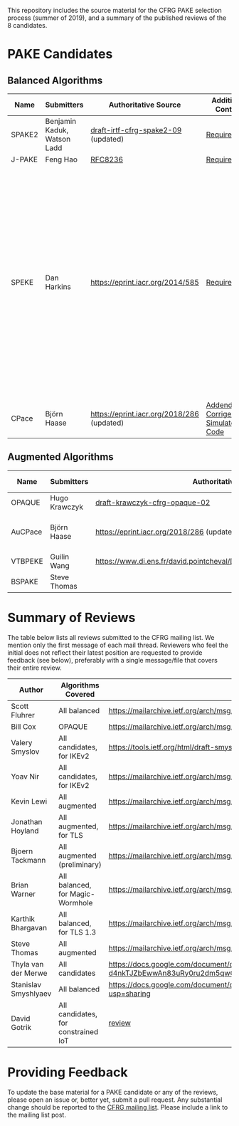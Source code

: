 This repository includes the source material for the CFRG PAKE selection process (summer of 2019), and a summary of the published reviews of the 8 candidates.



# PAKE Candidates

## Balanced Algorithms

| Name   | Submitters                  | Authoritative Source                                         | Additional Content                                           | Comments                                                     |
| ------ | --------------------------- | ------------------------------------------------------------ | ------------------------------------------------------------ | ------------------------------------------------------------ |
| SPAKE2 | Benjamin Kaduk, Watson Ladd | [draft-irtf-cfrg-spake2-09](https://tools.ietf.org/html/draft-irtf-cfrg-spake2-09) (updated) | [Requirements](Candidates/SPAKE2.md)                         |                                                              |
| J-PAKE | Feng Hao                    | [RFC8236](https://tools.ietf.org/html/rfc8236)               | [Requirements](Candidates/J-PAKE.pdf)                        |                                                              |
| SPEKE  | Dan Harkins                 | https://eprint.iacr.org/2014/585                             | [Requirements](Candidates/SPEKE.pdf)                         | Submitter note: The only thing to add is that when SPEKE is used with ECC a hash-to-curve method from the RFC that comes out of the CFRG (when it comes out of the CFRG) is necessary to produce the secret generator that SPEKE requires. |
| CPace  | Björn Haase                 | https://eprint.iacr.org/2018/286 (updated)                   | [Addendum](Candidates/CPace%20and%20AuCPace%20-%20addendum.pdf) [Corrigendum](Candidates/CPace%20and%20AuCPace%20-%20corrigendum.pdf) [Simulator Code](Candidates/simulatorCode_CPace_AuCPace_StrongAuCPace.ods)|                                                              |



## Augmented Algorithms

| Name    | Submitters    | Authoritative Source                                         | Additional Content                                           | Comments |
| ------- | ------------- | ------------------------------------------------------------ | ------------------------------------------------------------ | -------- |
| OPAQUE  | Hugo Krawczyk | [draft-krawczyk-cfrg-opaque-02](https://tools.ietf.org/html/draft-krawczyk-cfrg-opaque-02) | [Requirements](Candidates/OPAQUE.md)                         |          |
| AuCPace | Björn Haase   | https://eprint.iacr.org/2018/286 (updated)                   | [Addendum](Candidates/CPace%20and%20AuCPace%20-%20addendum.pdf) [Corrigendum](Candidates/CPace%20and%20AuCPace%20-%20corrigendum.pdf) [Simulator Code](Candidates/simulatorCode_CPace_AuCPace_StrongAuCPace.ods)|          |
| VTBPEKE | Guilin Wang   | https://www.di.ens.fr/david.pointcheval/Documents/Papers/2017_asiaccsB.pdf | [Requirements](Candidates/VTBPEKE.pdf)                       |          |
| BSPAKE  | Steve Thomas  |                                                              | [Information](Candidates/BSPAKE%20info.md) [Requirements](Candidates/BSPAKE.md) |          |



# Summary of Reviews

The table below lists all reviews submitted to the CFRG mailing list. We mention only the first message of each mail thread. Reviewers who feel the initial does not reflect their latest position are requested to provide feedback (see below), preferably with a single message/file that covers their entire review.

| Author               | Algorithms Covered                  | Link                                                         |
| -------------------- | ----------------------------------- | ------------------------------------------------------------ |
| Scott Fluhrer        | All balanced                        | https://mailarchive.ietf.org/arch/msg/cfrg/HssFKRoUdM2kyVt4T9j_KPZqAmE |
| Bill Cox             | OPAQUE                              | https://mailarchive.ietf.org/arch/msg/cfrg/-B16hIOerRsHgoIxiln05TiJ17o |
| Valery Smyslov       | All candidates, for IKEv2           | https://tools.ietf.org/html/draft-smyslov-ikev2-pake-00      |
| Yoav Nir             | All candidates, for IKEv2           | https://mailarchive.ietf.org/arch/msg/cfrg/PWhIOQKBHapZ1Rpbd7Brr_JFIg8 |
| Kevin Lewi           | All augmented                       | https://mailarchive.ietf.org/arch/msg/cfrg/9E1owZANyjCEZW44IWj0u1Lze2I |
| Jonathan Hoyland     | All augmented, for TLS              | https://mailarchive.ietf.org/arch/msg/cfrg/FaY_3w5lWtygha0DTY5hJ9Yy7WU |
| Bjoern Tackmann      | All augmented (preliminary)         | https://mailarchive.ietf.org/arch/msg/cfrg/euWBn5Nku0WFGKQ6qcITaCKVM-k |
| Brian Warner         | All balanced, for Magic-Wormhole    | https://mailarchive.ietf.org/arch/msg/cfrg/BBQ2gwCECu5ouTJjE_CE6d9Rg-0 |
| Karthik Bhargavan    | All balanced, for TLS 1.3           | https://mailarchive.ietf.org/arch/msg/cfrg/5VhZLYGpzU8MWPlbMr2cf4Uc-nI |
| Steve Thomas         | All augmented                       | https://mailarchive.ietf.org/arch/msg/cfrg/AQtLrLSfATpOKxdjAakacnp2cBo |
| Thyla van der Merwe  | All candidates                      | https://docs.google.com/document/d/114t9rTk-d4nkTJZbEwwAn83uRy0ru2dm5qwOj0AMFaw/edit?usp=sharing |
| Stanislav Smyshlyaev | All balanced                        | https://docs.google.com/document/d/1czsluXWzGNnlzJDChcULAB_sqFaUWHzGMKjkjZDBMok/edit?usp=sharing |
| David Gotrik         | All candidates, for constrained IoT | [review](Reviews/dgotrik.pdf)                                |



# Providing Feedback

To update the base material for a PAKE candidate or any of the reviews, please open an issue or, better yet, submit a pull request. Any substantial change should be reported to the [CFRG mailing list](https://mailarchive.ietf.org/arch/browse/cfrg/). Please include a link to the mailing list post.
